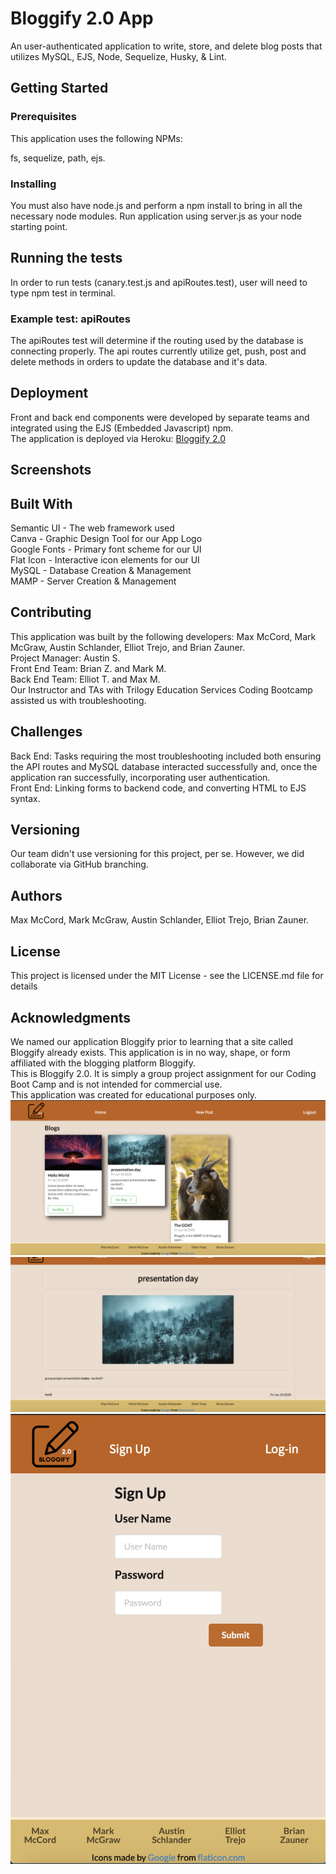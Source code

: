 # Bloggify 2.0 App

An user-authenticated application to write, store, and delete blog posts that utilizes MySQL, EJS, Node, Sequelize, Husky, & Lint.

## Getting Started

### Prerequisites

This application uses the following NPMs:

fs, sequelize, path, ejs.

### Installing
You must also have node.js and perform a npm install to bring in all the necessary node modules. 
Run application using server.js as your node starting point.

## Running the tests

In order to run tests (canary.test.js and apiRoutes.test), user will need to type npm test in terminal.

### Example test: apiRoutes

The apiRoutes test will determine if the routing used by the database is connecting properly. 
The api routes currently utilize get, push, post and delete methods in orders to update the database and it's data.

## Deployment

Front and back end components were developed by separate teams and integrated using the EJS (Embedded Javascript) npm. 
<br>
The application is deployed via Heroku: [Bloggify 2.0](https://handsome-gentlemen-blogify.herokuapp.com/signup)

## Screenshots



## Built With
Semantic UI - The web framework used
<br>
Canva - Graphic Design Tool for our App Logo
<br>
Google Fonts - Primary font scheme for our UI
<br>
Flat Icon - Interactive icon elements for our UI
<br>
MySQL - Database Creation & Management
<br>
MAMP - Server Creation & Management

## Contributing
This application was built by the following developers: Max McCord, Mark McGraw, Austin Schlander, Elliot Trejo, and Brian Zauner.
<br>
Project Manager: Austin S.
<br>
Front End Team: Brian Z. and Mark M.
<br>
Back End Team: Elliot T. and Max M.
<br>
Our Instructor and TAs with Trilogy Education Services Coding Bootcamp assisted us with troubleshooting.

## Challenges
Back End: Tasks requiring the most troubleshooting included both ensuring the API routes and MySQL database interacted successfully and, once the application ran successfully, incorporating user authentication.
<br>
Front End: Linking forms to backend code, and converting HTML to EJS syntax.


## Versioning
Our team didn't use versioning for this project, per se. However, we did collaborate via GitHub branching.

## Authors
Max McCord, Mark McGraw, Austin Schlander, Elliot Trejo, Brian Zauner.

## License
This project is licensed under the MIT License - see the LICENSE.md file for details

## Acknowledgments
We named our application Bloggify prior to learning that a site called Bloggify already exists. This application is in no way, shape, or form affiliated with the blogging platform Bloggify. 
<br>This is Bloggify 2.0. It is simply a group project assignment for our Coding Boot Camp and is not intended for commercial use. 
<br>
This application was created for educational purposes only.
<img src="/public/images/index.png">
<img src="/public/images/show.png">
<img src="/public/images/login.png">